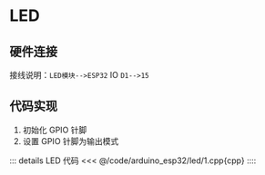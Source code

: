 # LED


## 硬件连接

接线说明：`LED模块-->ESP32` IO `D1-->15`




## 代码实现

1. 初始化 GPIO 针脚
2. 设置 GPIO 针脚为输出模式


::: details LED 代码
<<< @/code/arduino_esp32/led/1.cpp{cpp}
::::
